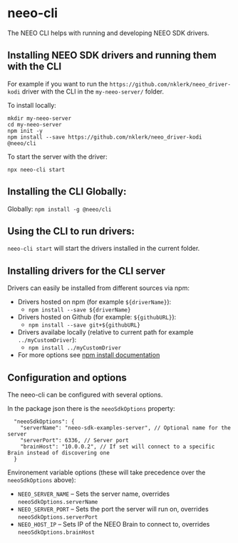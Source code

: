 # neeo-cli

The NEEO CLI helps with running and developing NEEO SDK drivers.

## Installing NEEO SDK drivers and running them with the CLI

For example if you want to run the `https://github.com/nklerk/neeo_driver-kodi` driver with the CLI in the `my-neeo-server/` folder.

To install locally:
```
mkdir my-neeo-server
cd my-neeo-server
npm init -y
npm install --save https://github.com/nklerk/neeo_driver-kodi @neeo/cli
```

To start the server with the driver:
```
npx neeo-cli start
```

## Installing the CLI Globally:

Globally: `npm install -g @neeo/cli`

## Using the CLI to run drivers:

`neeo-cli start` will start the drivers installed in the current folder.

## Installing drivers for the CLI server

Drivers can easily be installed from different sources via npm:

* Drivers hosted on npm (for example `${driverName}`):
  * `npm install --save ${driverName}`
* Drivers hosted on Github (for example: `${githubURL}`):
  * `npm install --save git+${githubURL}`
* Drivers availabe locally (relative to current path for example `../myCustomDriver`):
  * `npm install ../myCustomDriver`
* For more options see [npm install documentation](https://docs.npmjs.com/cli/install)

## Configuration and options

The neeo-cli can be configured with several options.

In the package json there is the `neeoSdkOptions` property:
```
  "neeoSdkOptions": {
    "serverName": "neeo-sdk-examples-server", // Optional name for the server
    "serverPort": 6336, // Server port
    "brainHost": "10.0.0.2", // If set will connect to a specific Brain instead of discovering one
  }
```

Environement variable options (these will take precedence over the `neeoSdkOptions` above):
* `NEEO_SERVER_NAME` – Sets the server name, overrides `neeoSdkOptions.serverName`
* `NEEO_SERVER_PORT` – Sets the port the server will run on, overrides `neeoSdkOptions.serverPort`
* `NEEO_HOST_IP` – Sets IP of the NEEO Brain to connect to, overrides `neeoSdkOptions.brainHost`
